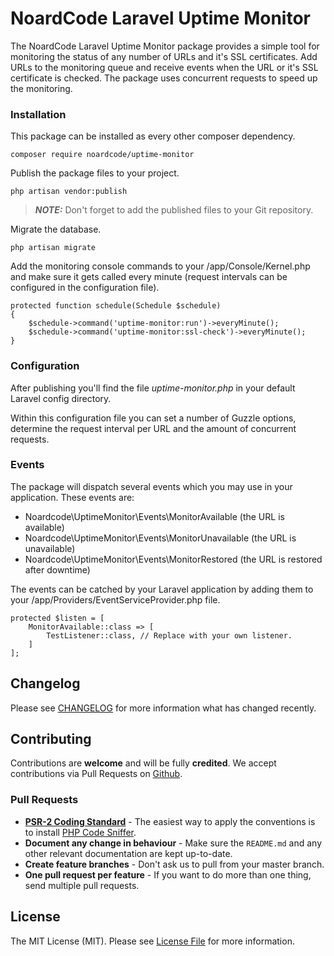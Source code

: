 # NoardCode Laravel Uptime Monitor
The NoardCode Laravel Uptime Monitor package provides a simple tool for monitoring 
the status of any number of URLs and it's SSL certificates.
Add URLs to the monitoring queue and receive
events when the URL or it's SSL certificate is checked. 
The package uses concurrent
requests to speed up the monitoring.

### Installation
This package can be installed as every other composer dependency.

```shell script
composer require noardcode/uptime-monitor
```

Publish the package files to your project.

```shell script
php artisan vendor:publish
```
> **_NOTE:_**  Don't forget to add the published files to your Git repository.

Migrate the database.

```
php artisan migrate
```

Add the monitoring console commands to your /app/Console/Kernel.php and make
sure it gets called every minute (request intervals can be configured in the
configuration file).

```
protected function schedule(Schedule $schedule)
{
    $schedule->command('uptime-monitor:run')->everyMinute();
    $schedule->command('uptime-monitor:ssl-check')->everyMinute();
}
```

### Configuration
After publishing you'll find the file *uptime-monitor.php* in your default
Laravel config directory.

Within this configuration file you can set a number of Guzzle options,
determine the request interval per URL and the amount of concurrent requests. 

### Events
The package will dispatch several events which you may use in your application.
These events are:

* Noardcode\UptimeMonitor\Events\MonitorAvailable (the URL is available)
* Noardcode\UptimeMonitor\Events\MonitorUnavailable (the URL is unavailable)
* Noardcode\UptimeMonitor\Events\MonitorRestored (the URL is restored after downtime)

The events can be catched by your Laravel application by adding them to your
/app/Providers/EventServiceProvider.php file.

```
protected $listen = [
    MonitorAvailable::class => [
        TestListener::class, // Replace with your own listener.
    ]
];
```

## Changelog

Please see [CHANGELOG](CHANGELOG.md) for more information what has changed recently.

## Contributing

Contributions are **welcome** and will be fully **credited**. We accept contributions via Pull Requests on [Github](https://github.com/noardcode/laravel-uptime-monitor).

### Pull Requests

- **[PSR-2 Coding Standard](https://github.com/php-fig/fig-standards/blob/master/accepted/PSR-2-coding-style-guide.md)** - The easiest way to apply the conventions is to install [PHP Code Sniffer](http://pear.php.net/package/PHP_CodeSniffer).
- **Document any change in behaviour** - Make sure the `README.md` and any other relevant documentation are kept up-to-date.
- **Create feature branches** - Don't ask us to pull from your master branch.
- **One pull request per feature** - If you want to do more than one thing, send multiple pull requests.

## License

The MIT License (MIT). Please see [License File](LICENSE) for more information.

